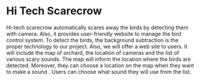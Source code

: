 # Hi Tech Scarecrow
Hi-tech scarecrow automatically scares away the birds by detecting them with camera. Also, it provides user-friendly website to manage the bird control system. To detect the birds, the background subtraction is the proper technology to our project. Also, we will offer a web site to users. It will include the map of orchard, the location of cameras and the list of various scary sounds. The map will inform the location where the birds are detected. Moreover, they can choose a location on the map when they want to make a sound .  Users can choose what sound they will use from the list.
